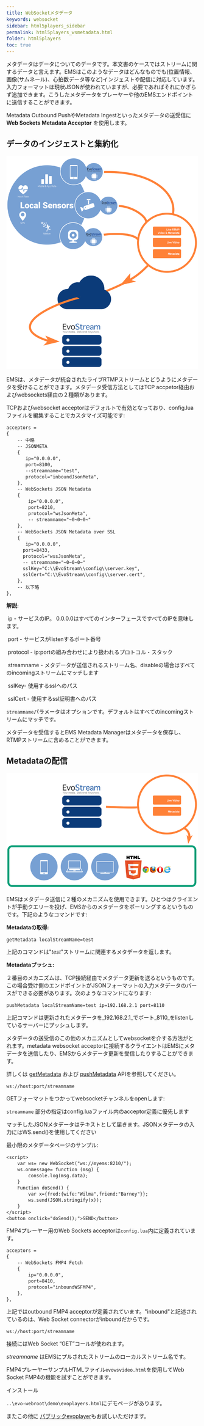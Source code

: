 ```yaml
---
title: WebSocketメタデータ
keywords: websocket
sidebar: html5players_sidebar
permalink: html5players_wsmetadata.html
folder: html5players
toc: true
---
```


メタデータはデータについてのデータです。本文書のケースではストリームに関するデータと言えます。EMSはこのようなデータはどんなものでも(位置情報、画像(サムネール)、心拍数データ等など)インジェストや配信に対応しています。入力フォーマットは現状JSONが使われていますが、必要であればそれにかぎらず追加できます。こうしたメタデータをプレーヤーや他のEMSエンドポイントに送信することができます。

Metadata Outbound PushやMetadata Ingestといったメタデータの送受信に **Web Sockets Metadata Acceptor** を使用します。


## データのインジェストと集約化

![](/images/html5/capab1.png)


EMSは、メタデータが統合されたライブRTMPストリームとどうようにメタデータを受けることができます。メタデータ受信方法としてはTCP accpetor経由およびwebsockets経由の２種類があります。


TCPおよびwebsocket acceptorはデフォルトで有効となっており、config.luaファイルを編集することでカスタマイズ可能です:

```
acceptors =
{
    -- 中略
    -- JSONMETA
    {
	   ip="0.0.0.0",
	   port=8100,
	   --streamname="test",
	   protocol="inboundJsonMeta",
    },
    -- WebSockets JSON Metadata
    {
        ip="0.0.0.0",
        port=8210,
        protocol="wsJsonMeta",
        -- streamname="~0~0~0~"
    },
    -- WebSockets JSON Metadata over SSL
    {
       ip="0.0.0.0",
	  port=8433,
	  protocol="wssJsonMeta",
	  -- streamname="~0~0~0~"
	  sslKey="C:\\EvoStream\\config\\server.key",
	  sslCert="C:\\EvoStream\\config\\server.cert",
    },
    -- 以下略
},
```

**解説:**

​	ip - サービスのIP。 0.0.0.0はすべてのインターフェースですべてのIPを意味します。

​	port - サービスがlistenするポート番号

​	protocol - ip:portの組み合わせにより扱われるプロトコル・スタック

​	streamname - メタデータが送信されるストリーム名、disableの場合はすべてのincomingストリームにマッチします

​	sslKey- 使用するsslへのパス

​	sslCert - 使用するssl証明書へのパス


`streamname`パラメータはオプションです。デフォルトはすべてのincomingストリームにマッチです。


メタデータを受信するとEMS Metadata Managerはメタデータを保存し、RTMPストリームに含めることができます。


## Metadataの配信

![](/images/html5/capab2.png)

EMSはメタデータ送信に２種のメカニズムを使用できます。ひとつはクライエントが手動クエリーを投げ、EMSからのメタデータをポーリングするというものです。下記のようなコマンドです:


**Metadataの取得:**

```
getMetadata localStreamName=test
```

上記のコマンドは"_test_"ストリームに関連するメタデータを返します。


**Metadataプッシュ:**

２番目のメカニズムは、TCP接続経由でメタデータ更新を送るというものです。この場合受け側のエンドポイントがJSONフォーマットの入力メタデータのパースができる必要があります。次のようなコマンドになります:


```
pushMetadata localStreamName=test ip=192.168.2.1 port=8110
```

上記コマンドは更新されたメタデータを_192.168.2.1_でポート_8110_をlistenしているサーバーにプッシュします。

メタデータの送受信のこの他のメカニズムとしてwebsocketを介する方法がとれます。metadata websocket acceptorに接続するクライエントはEMSにメタデータを送信したり、EMSからメタデータ更新を受信したりすることができます。

詳しくは [getMetadata](api_getMetadata.html) および [pushMetadata](api_pushMetadata.html) APIを参照してください。



```
ws://host:port/streamname
```

GETフォーマットをつかってwebsocketチャンネルをopenします:

`streamname` 部分の指定はconfig.luaファイル内のacceptor定義に優先します

マッチしたJSONメタデータはテキストとして届きます。JSONメタデータの入力にはWS.send()を使用してください

最小限のメタデータページのサンプル:

```
<script>
    var ws= new WebSocket("ws://myems:8210/");
    ws.onmessage= function (msg) {
        console.log(msg.data);
    }
    Function doSend() {
        var x={fred:{wife:"Wilma",friend:"Barney"}};
        ws.send(JSON.stringify(x));
    }
</script>
<button onclick="doSend();">SEND</button>
```

FMP4プレーヤー用のWeb Sockets acceptorは`config.lua`内に定義されています。

```
acceptors =
{
    -- WebSockets FMP4 Fetch
    {
        ip="0.0.0.0",
        port=8410,
        protocol="inboundWSFMP4",
    },
},
```

上記ではoutbound FMP4 acceptorが定義されています。"inbound"と記述されているのは、Web Socket connectorがinboundだからです。

```
ws://host:port/streamname

```

接続にはWeb Socket “GET”コールが使われます。

*streamname* はEMSにプルされたストリームのローカルストリーム名です。

FMP4プレーヤーサンプルHTMLファイル`evowsvideo.html`を使用してWeb Socket FMP4の機能を試すことができます。

インストール

`..\evo-webroot\demo\evoplayers.html`にデモページがあります。

またこの他に [パブリックevoplayer](ers.evostream.com:5050/demov2/evoplayers.html)もお試しいただけます。

